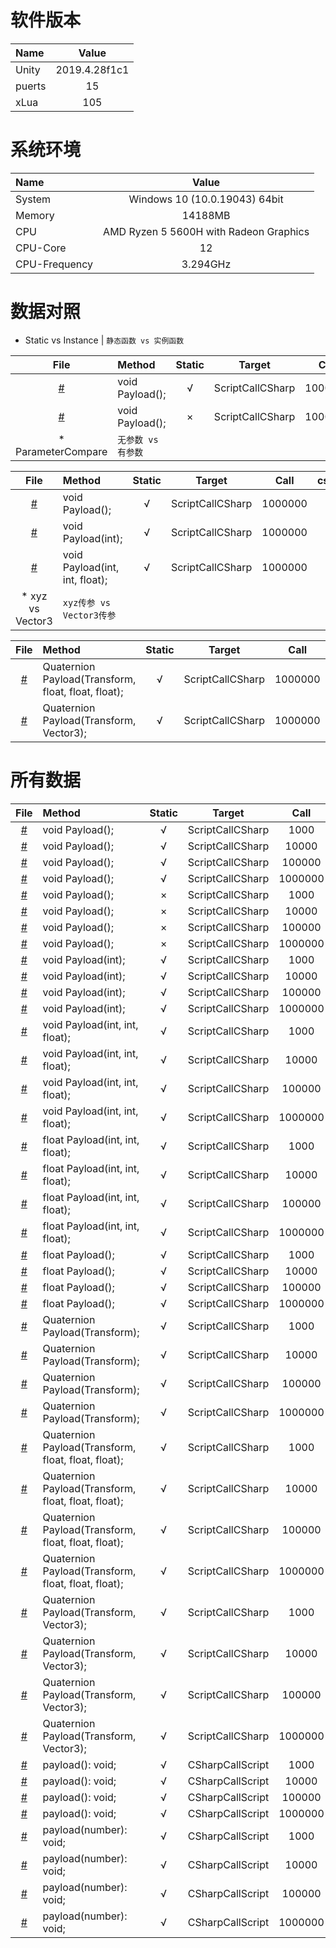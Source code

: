 
# 软件版本
| Name            | Value             |
| :----           | :----:            |
| Unity           | 2019.4.28f1c1               |
| puerts          | 15               |
| xLua            | 105               |
# 系统环境
| Name            | Value             |
| :----           | :----:            |
| System          | Windows 10  (10.0.19043) 64bit               |
| Memory          | 14188MB             |
| CPU             | AMD Ryzen 5 5600H with Radeon Graphics                |
| CPU-Core        | 12               |
| CPU-Frequency   | 3.294GHz            |
# 数据对照
* Static vs Instance | 	`静态函数 vs 实例函数`

| File      | Method    | Static    | Target    | Call      | csharp(ms)| puerts(ms)| xLua(ms)  | csharpResult  | puertsResult  | xLuaResult    |
| :----:    | :----     | :----:    | :----:    | :----:    | :----:    | :----:    | :----:    | :----:        | :----:        | :----:        |
| [#](/Assets/CScripts/Examples/Example1.cs)       | void Payload();       | √       | ScriptCallCSharp       | 1000000       | 6.1       | 1839.9       | 2340.2       | `null`           | `null`           | `null`          |
| [#](/Assets/CScripts/Examples/Example2.cs)       | void Payload();       | ×       | ScriptCallCSharp       | 1000000       | 6.8       | 2067.5       | 3380.6       | `null`           | `null`           | `null`          |
* ParameterCompare | 	`无参数 vs 有参数`

| File      | Method    | Static    | Target    | Call      | csharp(ms)| puerts(ms)| xLua(ms)  | csharpResult  | puertsResult  | xLuaResult    |
| :----:    | :----     | :----:    | :----:    | :----:    | :----:    | :----:    | :----:    | :----:        | :----:        | :----:        |
| [#](/Assets/CScripts/Examples/Example1.cs)       | void Payload();       | √       | ScriptCallCSharp       | 1000000       | 6.1       | 1839.9       | 2340.2       | `null`           | `null`           | `null`          |
| [#](/Assets/CScripts/Examples/Example3.cs)       | void Payload(int);       | √       | ScriptCallCSharp       | 1000000       | 5.9       | 2328.9       | 2629.9       | `null`           | `null`           | `null`          |
| [#](/Assets/CScripts/Examples/Example4.cs)       | void Payload(int, int, float);       | √       | ScriptCallCSharp       | 1000000       | 6.8       | 3078.5       | 3315.3       | `null`           | `null`           | `null`          |
* xyz vs Vector3 | 	`xyz传参 vs Vector3传参`

| File      | Method    | Static    | Target    | Call      | csharp(ms)| puerts(ms)| xLua(ms)  | csharpResult  | puertsResult  | xLuaResult    |
| :----:    | :----     | :----:    | :----:    | :----:    | :----:    | :----:    | :----:    | :----:        | :----:        | :----:        |
| [#](/Assets/CScripts/Examples/Example8.cs)       | Quaternion Payload(Transform, float, float, float);       | √       | ScriptCallCSharp       | 1000000       | 322.3       | 4623.5       | 4121.7       | (0.2, 0.2, 0.3, -0.9)           | (0.2, 0.2, 0.3, -0.9)           | (0.2, 0.2, 0.3, -0.9)          |
| [#](/Assets/CScripts/Examples/Example9.cs)       | Quaternion Payload(Transform, Vector3);       | √       | ScriptCallCSharp       | 1000000       | 203.4       | 4195.5       | 4088.9       | (0.1, 0.1, 0.2, 1.0)           | (0.1, 0.1, 0.2, 1.0)           | (0.1, 0.1, 0.2, 1.0)          |
# 所有数据
| File      | Method    | Static    | Target    | Call      | csharp(ms)| puerts(ms)| xLua(ms)  | csharpResult  | puertsResult  | xLuaResult    |
| :----:    | :----     | :----:    | :----:    | :----:    | :----:    | :----:    | :----:    | :----:        | :----:        | :----:        |
| [#](/Assets/CScripts/Examples/Example1.cs)       | void Payload();       | √       | ScriptCallCSharp       | 1000       | 0.0       | 4.9       | 4.9       | `null`           | `null`           | `null`          |
| [#](/Assets/CScripts/Examples/Example1.cs)       | void Payload();       | √       | ScriptCallCSharp       | 10000       | 0.0       | 16.6       | 22.7       | `null`           | `null`           | `null`          |
| [#](/Assets/CScripts/Examples/Example1.cs)       | void Payload();       | √       | ScriptCallCSharp       | 100000       | 0.0       | 197.0       | 234.1       | `null`           | `null`           | `null`          |
| [#](/Assets/CScripts/Examples/Example1.cs)       | void Payload();       | √       | ScriptCallCSharp       | 1000000       | 6.1       | 1839.9       | 2340.2       | `null`           | `null`           | `null`          |
| [#](/Assets/CScripts/Examples/Example2.cs)       | void Payload();       | ×       | ScriptCallCSharp       | 1000       | 1.0       | 3.9       | 5.9       | `null`           | `null`           | `null`          |
| [#](/Assets/CScripts/Examples/Example2.cs)       | void Payload();       | ×       | ScriptCallCSharp       | 10000       | 0.0       | 31.9       | 32.4       | `null`           | `null`           | `null`          |
| [#](/Assets/CScripts/Examples/Example2.cs)       | void Payload();       | ×       | ScriptCallCSharp       | 100000       | 1.0       | 208.1       | 333.8       | `null`           | `null`           | `null`          |
| [#](/Assets/CScripts/Examples/Example2.cs)       | void Payload();       | ×       | ScriptCallCSharp       | 1000000       | 6.8       | 2067.5       | 3380.6       | `null`           | `null`           | `null`          |
| [#](/Assets/CScripts/Examples/Example3.cs)       | void Payload(int);       | √       | ScriptCallCSharp       | 1000       | 0.0       | 4.9       | 3.9       | `null`           | `null`           | `null`          |
| [#](/Assets/CScripts/Examples/Example3.cs)       | void Payload(int);       | √       | ScriptCallCSharp       | 10000       | 0.0       | 40.1       | 25.8       | `null`           | `null`           | `null`          |
| [#](/Assets/CScripts/Examples/Example3.cs)       | void Payload(int);       | √       | ScriptCallCSharp       | 100000       | 1.0       | 231.3       | 265.4       | `null`           | `null`           | `null`          |
| [#](/Assets/CScripts/Examples/Example3.cs)       | void Payload(int);       | √       | ScriptCallCSharp       | 1000000       | 5.9       | 2328.9       | 2629.9       | `null`           | `null`           | `null`          |
| [#](/Assets/CScripts/Examples/Example4.cs)       | void Payload(int, int, float);       | √       | ScriptCallCSharp       | 1000       | 0.0       | 3.9       | 3.9       | `null`           | `null`           | `null`          |
| [#](/Assets/CScripts/Examples/Example4.cs)       | void Payload(int, int, float);       | √       | ScriptCallCSharp       | 10000       | 0.0       | 28.3       | 31.4       | `null`           | `null`           | `null`          |
| [#](/Assets/CScripts/Examples/Example4.cs)       | void Payload(int, int, float);       | √       | ScriptCallCSharp       | 100000       | 1.0       | 317.6       | 339.0       | `null`           | `null`           | `null`          |
| [#](/Assets/CScripts/Examples/Example4.cs)       | void Payload(int, int, float);       | √       | ScriptCallCSharp       | 1000000       | 6.8       | 3078.5       | 3315.3       | `null`           | `null`           | `null`          |
| [#](/Assets/CScripts/Examples/Example5.cs)       | float Payload(int, int, float);       | √       | ScriptCallCSharp       | 1000       | 0.0       | 5.2       | 6.4       | 1501500           | 1501500           | 1501500          |
| [#](/Assets/CScripts/Examples/Example5.cs)       | float Payload(int, int, float);       | √       | ScriptCallCSharp       | 10000       | 0.0       | 42.1       | 34.2       | 1.500183E+08           | 1.50015E+08           | 150015000          |
| [#](/Assets/CScripts/Examples/Example5.cs)       | float Payload(int, int, float);       | √       | ScriptCallCSharp       | 100000       | 2.0       | 344.3       | 379.6       | 1.500022E+10           | 1.500015E+10           | 15000150000          |
| [#](/Assets/CScripts/Examples/Example5.cs)       | float Payload(int, int, float);       | √       | ScriptCallCSharp       | 1000000       | 19.5       | 3201.3       | 3752.6       | 1.500443E+12           | 1.500001E+12           | 1500001500000          |
| [#](/Assets/CScripts/Examples/Example6.cs)       | float Payload();       | √       | ScriptCallCSharp       | 1000       | 0.0       | 3.9       | 14.7       | 6000           | 6000           | 6000          |
| [#](/Assets/CScripts/Examples/Example6.cs)       | float Payload();       | √       | ScriptCallCSharp       | 10000       | 0.0       | 18.1       | 26.5       | 60000           | 60000           | 60000          |
| [#](/Assets/CScripts/Examples/Example6.cs)       | float Payload();       | √       | ScriptCallCSharp       | 100000       | 1.0       | 202.4       | 281.2       | 600000           | 600000           | 600000          |
| [#](/Assets/CScripts/Examples/Example6.cs)       | float Payload();       | √       | ScriptCallCSharp       | 1000000       | 9.8       | 2046.0       | 2756.6       | 6000000           | 6000000           | 6000000          |
| [#](/Assets/CScripts/Examples/Example7.cs)       | Quaternion Payload(Transform);       | √       | ScriptCallCSharp       | 1000       | 2.9       | 25.4       | 18.6       | (0.3, 0.3, 0.3, -0.8)           | (0.3, 0.3, 0.3, -0.8)           | (0.3, 0.3, 0.3, -0.8)          |
| [#](/Assets/CScripts/Examples/Example7.cs)       | Quaternion Payload(Transform);       | √       | ScriptCallCSharp       | 10000       | 2.0       | 47.3       | 31.3       | (-0.1, -0.1, -0.1, 1.0)           | (-0.1, -0.1, -0.1, 1.0)           | (-0.1, -0.1, -0.1, 1.0)          |
| [#](/Assets/CScripts/Examples/Example7.cs)       | Quaternion Payload(Transform);       | √       | ScriptCallCSharp       | 100000       | 22.5       | 339.0       | 307.5       | (-0.5, -0.4, -0.4, 0.6)           | (-0.5, -0.4, -0.4, 0.6)           | (-0.5, -0.4, -0.4, 0.6)          |
| [#](/Assets/CScripts/Examples/Example7.cs)       | Quaternion Payload(Transform);       | √       | ScriptCallCSharp       | 1000000       | 215.3       | 3369.9       | 3088.4       | (-0.3, -0.3, -0.3, -0.9)           | (-0.3, -0.3, -0.3, -0.9)           | (-0.3, -0.3, -0.3, -0.9)          |
| [#](/Assets/CScripts/Examples/Example8.cs)       | Quaternion Payload(Transform, float, float, float);       | √       | ScriptCallCSharp       | 1000       | 1.0       | 5.9       | 5.4       | (-0.4, -0.5, -0.7, -0.2)           | (-0.4, -0.5, -0.7, -0.2)           | (-0.4, -0.5, -0.7, -0.2)          |
| [#](/Assets/CScripts/Examples/Example8.cs)       | Quaternion Payload(Transform, float, float, float);       | √       | ScriptCallCSharp       | 10000       | 3.9       | 55.7       | 39.9       | (0.4, 0.5, 0.7, 0.0)           | (0.4, 0.5, 0.7, 0.0)           | (0.4, 0.5, 0.7, 0.0)          |
| [#](/Assets/CScripts/Examples/Example8.cs)       | Quaternion Payload(Transform, float, float, float);       | √       | ScriptCallCSharp       | 100000       | 32.2       | 451.4       | 436.8       | (-0.1, -0.1, -0.2, -1.0)           | (-0.1, -0.1, -0.2, -1.0)           | (-0.1, -0.1, -0.2, -1.0)          |
| [#](/Assets/CScripts/Examples/Example8.cs)       | Quaternion Payload(Transform, float, float, float);       | √       | ScriptCallCSharp       | 1000000       | 322.3       | 4623.5       | 4121.7       | (0.2, 0.2, 0.3, -0.9)           | (0.2, 0.2, 0.3, -0.9)           | (0.2, 0.2, 0.3, -0.9)          |
| [#](/Assets/CScripts/Examples/Example9.cs)       | Quaternion Payload(Transform, Vector3);       | √       | ScriptCallCSharp       | 1000       | 1.0       | 7.8       | 9.8       | (0.3, 0.5, 0.7, 0.4)           | (0.3, 0.5, 0.7, 0.4)           | (0.3, 0.5, 0.7, 0.4)          |
| [#](/Assets/CScripts/Examples/Example9.cs)       | Quaternion Payload(Transform, Vector3);       | √       | ScriptCallCSharp       | 10000       | 2.0       | 41.0       | 41.0       | (-0.3, -0.5, -0.8, 0.1)           | (-0.3, -0.5, -0.8, 0.1)           | (-0.3, -0.5, -0.8, 0.1)          |
| [#](/Assets/CScripts/Examples/Example9.cs)       | Quaternion Payload(Transform, Vector3);       | √       | ScriptCallCSharp       | 100000       | 21.5       | 401.1       | 399.8       | (-0.3, -0.5, -0.8, -0.3)           | (-0.3, -0.5, -0.8, -0.3)           | (-0.3, -0.5, -0.8, -0.3)          |
| [#](/Assets/CScripts/Examples/Example9.cs)       | Quaternion Payload(Transform, Vector3);       | √       | ScriptCallCSharp       | 1000000       | 203.4       | 4195.5       | 4088.9       | (0.1, 0.1, 0.2, 1.0)           | (0.1, 0.1, 0.2, 1.0)           | (0.1, 0.1, 0.2, 1.0)          |
| [#](/Assets/CScripts/Examples/Example101.cs)       | payload(): void;       | √       | CSharpCallScript       | 1000       | `fail`       | 7.3       | 4.9       | `null`           | `null`           | `null`          |
| [#](/Assets/CScripts/Examples/Example101.cs)       | payload(): void;       | √       | CSharpCallScript       | 10000       | `fail`       | 2.9       | 1.0       | `null`           | `null`           | `null`          |
| [#](/Assets/CScripts/Examples/Example101.cs)       | payload(): void;       | √       | CSharpCallScript       | 100000       | `fail`       | 26.0       | 7.8       | `null`           | `null`           | `null`          |
| [#](/Assets/CScripts/Examples/Example101.cs)       | payload(): void;       | √       | CSharpCallScript       | 1000000       | `fail`       | 261.4       | 73.3       | `null`           | `null`           | `null`          |
| [#](/Assets/CScripts/Examples/Example103.cs)       | payload(number): void;       | √       | CSharpCallScript       | 1000       | `fail`       | 3.9       | 1.0       | `null`           | `null`           | `null`          |
| [#](/Assets/CScripts/Examples/Example103.cs)       | payload(number): void;       | √       | CSharpCallScript       | 10000       | `fail`       | 5.9       | 1.0       | `null`           | `null`           | `null`          |
| [#](/Assets/CScripts/Examples/Example103.cs)       | payload(number): void;       | √       | CSharpCallScript       | 100000       | `fail`       | 39.1       | 7.8       | `null`           | `null`           | `null`          |
| [#](/Assets/CScripts/Examples/Example103.cs)       | payload(number): void;       | √       | CSharpCallScript       | 1000000       | `fail`       | 350.7       | 71.9       | `null`           | `null`           | `null`          |